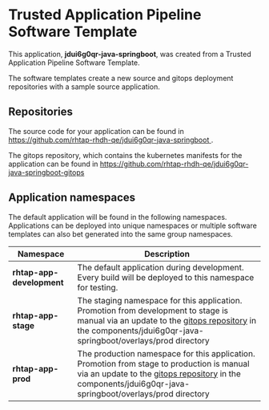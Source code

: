 # Trusted Application Pipeline Software Template

This application, **jdui6g0qr-java-springboot**, was created from a Trusted Application Pipeline Software Template.

The software templates create a new source and gitops deployment repositories with a sample source application. 

## Repositories

The source code for your application can be found in [https://github.com/rhtap-rhdh-qe/jdui6g0qr-java-springboot ](https://github.com/rhtap-rhdh-qe/jdui6g0qr-java-springboot ).
 
The gitops repository, which contains the kubernetes manifests for the application can be found in 
[https://github.com/rhtap-rhdh-qe/jdui6g0qr-java-springboot-gitops ](https://github.com/rhtap-rhdh-qe/jdui6g0qr-java-springboot-gitops ) 

## Application namespaces 

The default application will be found in the following namespaces. Applications can be deployed into unique namespaces or multiple software templates can also bet generated into the same group namespaces.  

|  Namespace   |  Description   |  
| -------- | -------- |   
| **rhtap-app-development** | The default application during development. Every build will be deployed to this namespace for testing. | 
| **rhtap-app-stage** | The staging namespace for this application. Promotion from development to stage is manual via an update to the [gitops repository](https://github.com/rhtap-rhdh-qe/jdui6g0qr-java-springboot-gitops ) in the components/jdui6g0qr-java-springboot/overlays/prod directory |  
| **rhtap-app-prod** | The production namespace for this application. Promotion from stage to production is manual via an update to the [gitops repository](https://github.com/rhtap-rhdh-qe/jdui6g0qr-java-springboot-gitops ) in the components/jdui6g0qr-java-springboot/overlays/prod directory | 